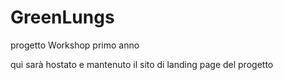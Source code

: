 # GreenLungs
progetto Workshop primo anno

qui sarà hostato e mantenuto il sito di landing page del progetto
